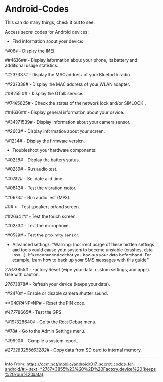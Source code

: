 # Android-Codes
This can do many things, check it out to see.

Access secret codes for Android devices:
- Find information about your device:

*#06# - Display the IMEI.

*#*#4636#*#* - Display information about your phone, its battery and additional usage statistics.

*#232337# - Display the MAC address of your Bluetooth radio.

*#232338# - Display the MAC address of your WLAN adapter.

*#*#8255 #*#* - Display the GTalk service.

*#7465625# - Check the status of the network lock and/or SIMLOCK .

*#*#4636#*#* - Display general information about your device.

*#34971539# - Display information about your camera sensor.

*#2663# - Display information about your screen.

*#1234# - Display the firmware version.

- Troubleshoot your hardware components:

*#0228# - Display the battery status.

*#0289# - Run audio test.

*#0782# - Set date and time.

*#0842# - Test the vibration motor.

*#0673# - Run audio test (MP3).

*#0*# = - Test speakers or/and screen.

*#*#2664 #*#* - Test the touch screen.

*#0283# - Test the microphone.

*#0588# - Test the proximity sensor. 

- Advanced settings:
"Warning: Incorrect usage of these hidden settings and tools could cause your system to become unstable (crashes, data loss...). It's recommended that you backup your data beforehand. For example, learn how to back up your SMS messages with this guide."

*2767*3855# - Factory Reset (wipe your data, custom settings, and apps). Use with caution.

*2767*2878# - Refresh your device (keeps your data).

*#2470# - Enable or disable camera shutter sound.

**04*CPA*NP*NP# - Reset the PIN code.

*#4777*8665# - Test the GPS.

*#197328640# - Go to the Root Debug menu.

*#78# - Go to the Admin Settings menu.

*#9900# - Compile a system report.

*#273283*255*663282*# - Copy data from SD card to internal memory.

----
Info From: https://ccm.net/mobile/android/917-secret-codes-for-android/#:~:text=*2767*3855%23%20%2D%20Factory,device%20(keeps%20your%20data).
